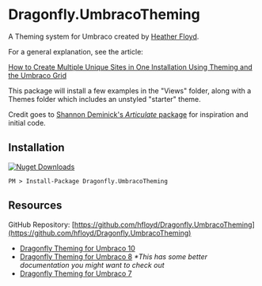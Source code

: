# Dragonfly.UmbracoTheming #

A Theming system for Umbraco created by [Heather Floyd](https://www.HeatherFloyd.com).

For a general explanation, see the article:

 [How to Create Multiple Unique Sites in One Installation Using Theming and the Umbraco Grid](https://24days.in/umbraco-cms/2016/unique-sites-using-theming/)

This package will install a few examples in the "Views" folder, along with a  Themes folder which includes an unstyled "starter" theme.

Credit goes to [Shannon Deminick's *Articulate* package](https://github.com/Shazwazza/Articulate) for inspiration and initial code.

## Installation ##
[![Nuget Downloads](https://buildstats.info/nuget/Dragonfly.UmbracoTheming)](https://www.nuget.org/packages/Dragonfly.UmbracoTheming/)

    PM > Install-Package Dragonfly.UmbracoTheming

## Resources ##
GitHub Repository: [https://github.com/hfloyd/Dragonfly.UmbracoTheming](https://github.com/hfloyd/Dragonfly.UmbracoTheming)

- [Dragonfly Theming for Umbraco 10](https://github.com/hfloyd/Dragonfly.Umbraco10.Theming) 
- [Dragonfly Theming for Umbraco 8](https://github.com/hfloyd/Dragonfly.Umbraco8Theming) *\*This has some better documentation you might want to check out*
- [Dragonfly Theming for Umbraco 7](https://github.com/hfloyd/Dragonfly.UmbracoTheming)
